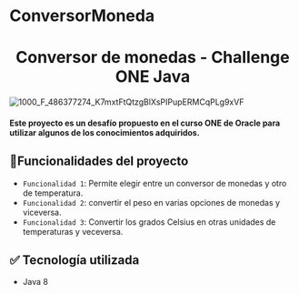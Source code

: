 # ConversorMoneda
<h1 align="center"> Conversor de monedas - Challenge ONE Java </h1>

![1000_F_486377274_K7mxtFtQtzgBlXsPIPupERMCqPLg9xVF](https://user-images.githubusercontent.com/119380914/227056647-0969054a-ab38-4fee-91f1-26c657e286ba.jpg)


<h4> Este proyecto es un desafío propuesto en el curso ONE de Oracle para utilizar algunos de los conocimientos adquiridos. <h4>
  
## :hammer:Funcionalidades del proyecto

- `Funcionalidad 1`: Permite elegir entre un conversor de monedas y otro de temperatura.
- `Funcionalidad 2`: convertir el peso en varias opciones de monedas y viceversa. 
- `Funcionalidad 3`: Convertir los grados Celsius en otras unidades de temperaturas y veceversa.  
  
## ✅ Tecnología utilizada

  - Java 8
